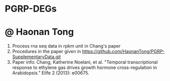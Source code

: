 # PGRP-DEGs
# @ Haonan Tong
1. Process rna seq data in rpkm unit in Chang's paper
2. Procedures in the paper given in https://github.com/HaonanTong/PGRP-SupplementaryData.git
3. Paper info: Chang, Katherine Noelani, et al. "Temporal transcriptional response to ethylene gas drives growth hormone cross-regulation in Arabidopsis." Elife 2 (2013): e00675. 
